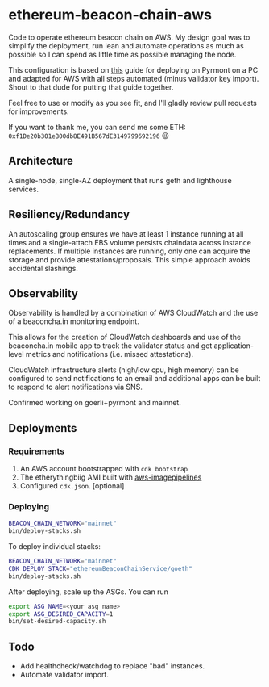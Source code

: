 # ethereum-beacon-chain-aws
Code to operate ethereum beacon chain on AWS.  My design goal was to simplify the deployment, run lean and automate operations as much as possible so I can spend as little time as possible managing the node.

This configuration is based on [this](https://someresat.medium.com/guide-to-staking-on-ethereum-2-0-ubuntu-pyrmont-lighthouse-a634d3b87393) guide for deploying on Pyrmont on a PC and adapted for AWS with all steps automated (minus validator key import).  Shout to that dude for putting that guide together.

Feel free to use or modify as you see fit, and I'll gladly review pull requests for improvements.

If you want to thank me, you can send me some ETH: `0xf1De20b301eB00db8E491B567dE3149799692196` 😉

## Architecture
A single-node, single-AZ deployment that runs geth and lighthouse services.

## Resiliency/Redundancy
An autoscaling group ensures we have at least 1 instance running at all times and a single-attach EBS volume persists chaindata across instance replacements.  If multiple instances are running, only one can acquire the storage and provide attestations/proposals.  This simple approach avoids accidental slashings.

## Observability
Observability is handled by a combination of AWS CloudWatch and the use of a beaconcha.in monitoring endpoint.  

This allows for the creation of CloudWatch dashboards and use of the beaconcha.in mobile app to track the validator status and get application-level metrics and notifications (i.e. missed attestations).

CloudWatch infrastructure alerts (high/low cpu, high memory) can be configured to send notifications to an email and additional apps can be built to respond to alert notifications via SNS.

Confirmed working on goerli+pyrmont and mainnet.

## Deployments
### Requirements
1. An AWS account bootstrapped with `cdk bootstrap`
2. The etherythingbiig AMI built with [aws-imagepipelines](https://github.com/juliosantos84/aws-imagepipelines)
3. Configured `cdk.json`. [optional]

### Deploying
```bash
BEACON_CHAIN_NETWORK="mainnet"
bin/deploy-stacks.sh
```

To deploy individual stacks:
```bash
BEACON_CHAIN_NETWORK="mainnet"
CDK_DEPLOY_STACK="ethereumBeaconChainService/goeth" 
bin/deploy-stacks.sh
```

After deploying, scale up the ASGs.  You can run 
```bash
export ASG_NAME=<your asg name> 
export ASG_DESIRED_CAPACITY=1 
bin/set-desired-capacity.sh
```
## Todo
- Add healthcheck/watchdog to replace "bad" instances.
- Automate validator import.
